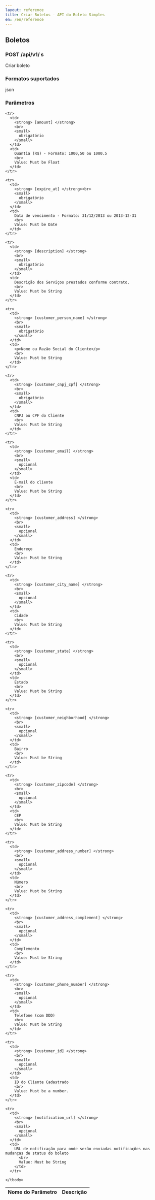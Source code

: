 ```yaml
---
layout: reference
title: Criar Boletos - API do Boleto Simples
en: /en/reference
---
```


## Boletos

### POST /api/v1/ s
Criar boleto

### Formatos suportados
json

### Parâmetros

<table class='table table-bordered'>
  <thead>
    <tr>
      <th>Nome do Parâmetro</th>
      <th>Descrição</th>
    </tr>
  </thead>
  <tbody>

    <tr>
      <td>
        <strong> [amount] </strong>
        <br>
        <small>
          obrigatório
        </small>
      </td>
      <td>
        Quantia (R$) - Formato: 1000,50 ou 1000.5
        <br>
        Value: Must be Float
      </td>
    </tr>

    <tr>
      <td>
        <strong> [expire_at] </strong><br>
        <small>
          obrigatório
        </small>
      </td>
      <td>
        Data de vencimento - Formato: 31/12/2013 ou 2013-12-31
        <br>
        Value: Must be Date
      </td>
    </tr>

    <tr>
      <td>
        <strong> [description] </strong>
        <br>
        <small>
          obrigatório
        </small>
      </td>
      <td>
        Descrição dos Serviços prestados conforme contrato.
        <br>
        Value: Must be String
      </td>
    </tr>

    <tr>
      <td>
        <strong> [customer_person_name] </strong>
        <br>
        <small>
          obrigatório
        </small>
      </td>
      <td>
        <p>Nome ou Razão Social do Cliente</p>
        <br>
        Value: Must be String
      </td>
    </tr>

    <tr>
      <td>
        <strong> [customer_cnpj_cpf] </strong>
        <br>
        <small>
          obrigatório
        </small>
      </td>
      <td>
        CNPJ ou CPF do Cliente
        <br>
        Value: Must be String
      </td>
    </tr>

    <tr>
      <td>
        <strong> [customer_email] </strong>
        <br>
        <small>
          opcional
        </small>
      </td>
      <td>
        E-mail do cliente
        <br>
        Value: Must be String
      </td>
    </tr>

    <tr>
      <td>
        <strong> [customer_address] </strong>
        <br>
        <small>
          opcional
        </small>
      </td>
      <td>
        Endereço
        <br>
        Value: Must be String
      </td>
    </tr>

    <tr>
      <td>
        <strong> [customer_city_name] </strong>
        <br>
        <small>
          opcional
        </small>
      </td>
      <td>
        Cidade
        <br>
        Value: Must be String
      </td>
    </tr>

    <tr>
      <td>
        <strong> [customer_state] </strong>
        <br>
        <small>
          opcional
        </small>
      </td>
      <td>
        Estado
        <br>
        Value: Must be String
      </td>
    </tr>

    <tr>
      <td>
        <strong> [customer_neighborhood] </strong>
        <br>
        <small>
          opcional
        </small>
      </td>
      <td>
        Bairro
        <br>
        Value: Must be String
      </td>
    </tr>

    <tr>
      <td>
        <strong> [customer_zipcode] </strong>
        <br>
        <small>
          opcional
        </small>
      </td>
      <td>
        CEP
        <br>
        Value: Must be String
      </td>
    </tr>

    <tr>
      <td>
        <strong> [customer_address_number] </strong>
        <br>
        <small>
          opcional
        </small>
      </td>
      <td>
        Número
        <br>
        Value: Must be String
      </td>
    </tr>

    <tr>
      <td>
        <strong> [customer_address_complement] </strong>
        <br>
        <small>
          opcional
        </small>
      </td>
      <td>
        Complemento
        <br>
        Value: Must be String
      </td>
    </tr>

    <tr>
      <td>
        <strong> [customer_phone_number] </strong>
        <br>
        <small>
          opcional
        </small>
      </td>
      <td>
        Telefone (com DDD)
        <br>
        Value: Must be String
      </td>
    </tr>

    <tr>
      <td>
        <strong> [customer_id] </strong>
        <br>
        <small>
          opcional
        </small>
      </td>
      <td>
        ID do Cliente Cadastrado
        <br>
        Value: Must be a number.
      </td>
    </tr>

    <tr>
      <td>
        <strong> [notification_url] </strong>
        <br>
        <small>
          opcional
        </small>
      </td>
      <td>
        URL de notificação para onde serão enviadas notificações nas mudanças de status do boleto
          <br>
          Value: Must be String
        </td>
      </tr>

    </tbody>
  </table>
